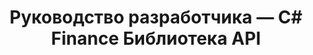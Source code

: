 ﻿---
title: Руководство разработчика — C# Finance Библиотека API
linktitle: Руководство для разработчиков
type: docs
weight: 20
url: /ru/net/developer-guide/
description: C# Finance Библиотека API Раздел руководства разработчика охватывает темы, касающиеся работы с файлами OFX, XBRL и iXBRL.
---
